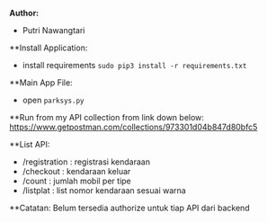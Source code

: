 **Author:**
* Putri Nawangtari

**Install Application:
* install requirements `sudo pip3 install -r requirements.txt`

**Main App File:
* open `parksys.py`

**Run from my API collection from link down below:
https://www.getpostman.com/collections/973301d04b847d80bfc5

**List API:
* /registration : registrasi kendaraan
* /checkout : kendaraan keluar
* /count : jumlah mobil per tipe
* /listplat : list nomor kendaraan sesuai warna

**Catatan:
Belum tersedia authorize untuk tiap API dari backend
